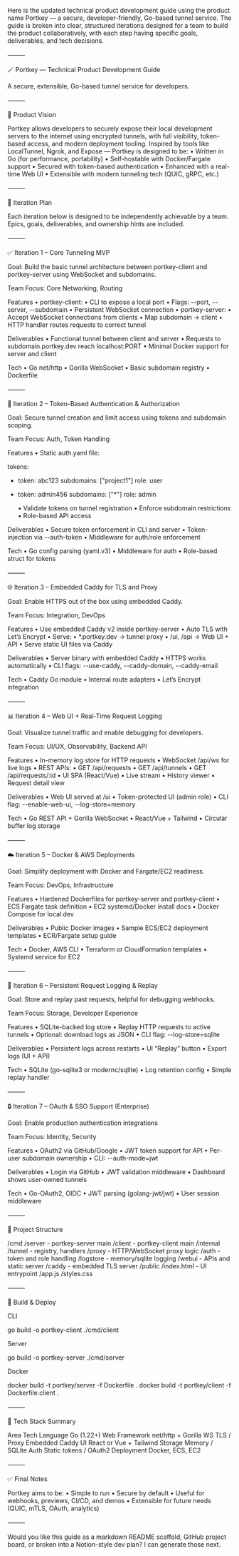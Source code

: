 Here is the updated technical product development guide using the product name Portkey — a secure, developer-friendly, Go-based tunnel service. The guide is broken into clear, structured iterations designed for a team to build the product collaboratively, with each step having specific goals, deliverables, and tech decisions.

⸻

🪄 Portkey — Technical Product Development Guide

A secure, extensible, Go-based tunnel service for developers.

⸻

🧭 Product Vision

Portkey allows developers to securely expose their local development servers to the internet using encrypted tunnels, with full visibility, token-based access, and modern deployment tooling. Inspired by tools like LocalTunnel, Ngrok, and Expose — Portkey is designed to be:
• Written in Go (for performance, portability)
• Self-hostable with Docker/Fargate support
• Secured with token-based authentication
• Enhanced with a real-time Web UI
• Extensible with modern tunneling tech (QUIC, gRPC, etc.)

⸻

🔁 Iteration Plan

Each iteration below is designed to be independently achievable by a team. Epics, goals, deliverables, and ownership hints are included.

⸻

✅ Iteration 1 – Core Tunneling MVP

Goal: Build the basic tunnel architecture between portkey-client and portkey-server using WebSocket and subdomains.

Team Focus: Core Networking, Routing

Features
• portkey-client:
• CLI to expose a local port
• Flags: --port, --server, --subdomain
• Persistent WebSocket connection
• portkey-server:
• Accept WebSocket connections from clients
• Map subdomain → client
• HTTP handler routes requests to correct tunnel

Deliverables
• Functional tunnel between client and server
• Requests to subdomain.portkey.dev reach localhost:PORT
• Minimal Docker support for server and client

Tech
• Go net/http
• Gorilla WebSocket
• Basic subdomain registry
• Dockerfile

⸻

🔐 Iteration 2 – Token-Based Authentication & Authorization

Goal: Secure tunnel creation and limit access using tokens and subdomain scoping.

Team Focus: Auth, Token Handling

Features
• Static auth.yaml file:

tokens:

- token: abc123
  subdomains: ["project1"]
  role: user
- token: admin456
  subdomains: ["*"]
  role: admin

  • Validate tokens on tunnel registration
  • Enforce subdomain restrictions
  • Role-based API access

Deliverables
• Secure token enforcement in CLI and server
• Token-injection via --auth-token
• Middleware for auth/role enforcement

Tech
• Go config parsing (yaml.v3)
• Middleware for auth
• Role-based struct for tokens

⸻

🌐 Iteration 3 – Embedded Caddy for TLS and Proxy

Goal: Enable HTTPS out of the box using embedded Caddy.

Team Focus: Integration, DevOps

Features
• Use embedded Caddy v2 inside portkey-server
• Auto TLS with Let’s Encrypt
• Serve:
• \*.portkey.dev → tunnel proxy
• /ui, /api → Web UI + API
• Serve static UI files via Caddy

Deliverables
• Server binary with embedded Caddy
• HTTPS works automatically
• CLI flags: --use-caddy, --caddy-domain, --caddy-email

Tech
• Caddy Go module
• Internal route adapters
• Let’s Encrypt integration

⸻

📊 Iteration 4 – Web UI + Real-Time Request Logging

Goal: Visualize tunnel traffic and enable debugging for developers.

Team Focus: UI/UX, Observability, Backend API

Features
• In-memory log store for HTTP requests
• WebSocket /api/ws for live logs
• REST APIs:
• GET /api/requests
• GET /api/tunnels
• GET /api/requests/:id
• UI SPA (React/Vue)
• Live stream
• History viewer
• Request detail view

Deliverables
• Web UI served at /ui
• Token-protected UI (admin role)
• CLI flag: --enable-web-ui, --log-store=memory

Tech
• Go REST API + Gorilla WebSocket
• React/Vue + Tailwind
• Circular buffer log storage

⸻

☁️ Iteration 5 – Docker & AWS Deployments

Goal: Simplify deployment with Docker and Fargate/EC2 readiness.

Team Focus: DevOps, Infrastructure

Features
• Hardened Dockerfiles for portkey-server and portkey-client
• ECS Fargate task definition
• EC2 systemd/Docker install docs
• Docker Compose for local dev

Deliverables
• Public Docker images
• Sample ECS/EC2 deployment templates
• ECR/Fargate setup guide

Tech
• Docker, AWS CLI
• Terraform or CloudFormation templates
• Systemd service for EC2

⸻

📂 Iteration 6 – Persistent Request Logging & Replay

Goal: Store and replay past requests, helpful for debugging webhooks.

Team Focus: Storage, Developer Experience

Features
• SQLite-backed log store
• Replay HTTP requests to active tunnels
• Optional: download logs as JSON
• CLI flag: --log-store=sqlite

Deliverables
• Persistent logs across restarts
• UI “Replay” button
• Export logs (UI + API)

Tech
• SQLite (go-sqlite3 or modernc/sqlite)
• Log retention config
• Simple replay handler

⸻

🔒 Iteration 7 – OAuth & SSO Support (Enterprise)

Goal: Enable production authentication integrations

Team Focus: Identity, Security

Features
• OAuth2 via GitHub/Google
• JWT token support for API
• Per-user subdomain ownership
• CLI: --auth-mode=jwt

Deliverables
• Login via GitHub
• JWT validation middleware
• Dashboard shows user-owned tunnels

Tech
• Go-OAuth2, OIDC
• JWT parsing (golang-jwt/jwt)
• User session middleware

⸻

📁 Project Structure

/cmd
/server - portkey-server main
/client - portkey-client main
/internal
/tunnel - registry, handlers
/proxy - HTTP/WebSocket proxy logic
/auth - token and role handling
/logstore - memory/sqlite logging
/webui - APIs and static server
/caddy - embedded TLS server
/public
/index.html - UI entrypoint
/app.js
/styles.css

⸻

🚀 Build & Deploy

CLI

go build -o portkey-client ./cmd/client

Server

go build -o portkey-server ./cmd/server

Docker

docker build -t portkey/server -f Dockerfile .
docker build -t portkey/client -f Dockerfile.client .

⸻

🧱 Tech Stack Summary

Area Tech
Language Go (1.22+)
Web Framework net/http + Gorilla WS
TLS / Proxy Embedded Caddy
UI React or Vue + Tailwind
Storage Memory / SQLite
Auth Static tokens / OAuth2
Deployment Docker, ECS, EC2

⸻

✅ Final Notes

Portkey aims to be:
• Simple to run
• Secure by default
• Useful for webhooks, previews, CI/CD, and demos
• Extensible for future needs (QUIC, mTLS, OAuth, analytics)

⸻

Would you like this guide as a markdown README scaffold, GitHub project board, or broken into a Notion-style dev plan? I can generate those next.
